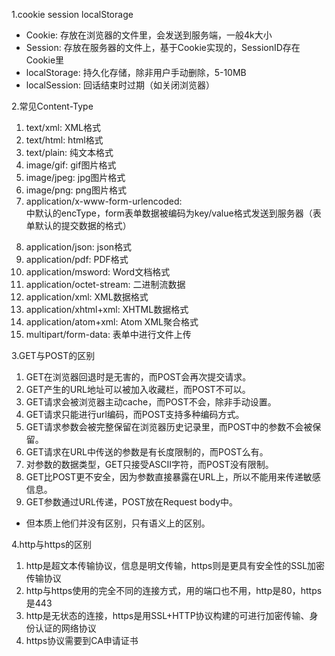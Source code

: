 1.cookie session localStorage
* Cookie: 存放在浏览器的文件里，会发送到服务端，一般4k大小
* Session: 存放在服务器的文件上，基于Cookie实现的，SessionID存在Cookie里
* localStorage: 持久化存储，除非用户手动删除，5-10MB
* localSession: 回话结束时过期（如关闭浏览器）

2.常见Content-Type
1. text/xml: XML格式
2. text/html: html格式
3. text/plain: 纯文本格式
4. image/gif: gif图片格式
5. image/jpeg: jpg图片格式
6. image/png: png图片格式
7. application/x-www-form-urlencoded: <form encType=””>中默认的encType，form表单数据被编码为key/value格式发送到服务器（表单默认的提交数据的格式）
8. application/json: json格式
9. application/pdf: PDF格式
10. application/msword: Word文档格式
11. application/octet-stream: 二进制流数据
12. application/xml: XML数据格式
13. application/xhtml+xml: XHTML数据格式
14. application/atom+xml: Atom XML聚合格式
15. multipart/form-data: 表单中进行文件上传

3.GET与POST的区别
1. GET在浏览器回退时是无害的，而POST会再次提交请求。
2. GET产生的URL地址可以被加入收藏栏，而POST不可以。
3. GET请求会被浏览器主动cache，而POST不会，除非手动设置。
4. GET请求只能进行url编码，而POST支持多种编码方式。
5. GET请求参数会被完整保留在浏览器历史记录里，而POST中的参数不会被保留。
6. GET请求在URL中传送的参数是有长度限制的，而POST么有。
7. 对参数的数据类型，GET只接受ASCII字符，而POST没有限制。
8. GET比POST更不安全，因为参数直接暴露在URL上，所以不能用来传递敏感信息。
9. GET参数通过URL传递，POST放在Request body中。
* 但本质上他们并没有区别，只有语义上的区别。

4.http与https的区别
1. http是超文本传输协议，信息是明文传输，https则是更具有安全性的SSL加密传输协议
2. http与https使用的完全不同的连接方式，用的端口也不用，http是80，https是443
3. http是无状态的连接，https是用SSL+HTTP协议构建的可进行加密传输、身份认证的网络协议
4. https协议需要到CA申请证书
